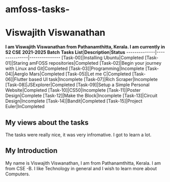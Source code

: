 # amfoss-tasks-
# Viswajith Viswanathan
**I am Viswajith Viswanathan from Pathanamthitta, Kerala. I am currently in S2 CSE 2021-2025 Batch**
**Tasks List**|**Description**|**Status**
--------------|---------------|---------------
[Task-00]|Installing Ubuntu|Completed
[Task-01]|Staring amFOSS repositories|Completed
[Task-02]|Begin your journey with Linux and Git|Completed
[Task-03]|Programming|Incomplete 
[Task-04]|Aerglo Mars|Completed 
[Task-05]|Let me C|Completed
[Task-06]|Flutter based UI task|Incomplete 
[Task-07]|Rich Scraper|Incomplete 
[Task-08]|JSExplorer|Completed
[Task-09]|Setup a Simple Personal Website|Completed
[Task-10]|CS50|Incomplete 
[Task-11]|Poster Design|Complete 
[Task-12]|Make the Block|Incomplete 
[Task-13]|Circuit Design|Incomplete
[Task-14]|Bandit|Completed
[Task-15]|Project Euler|InCompleted
## My views about the tasks
The tasks were really nice, it was very infromative. I got to learn a lot.
## My Introduction
My name is Viswajith Viswanathan, I am from Pathanamthitta, Kerala. I am from CSE -B.
I like Technology in general and I wish to learn more about Computers.
